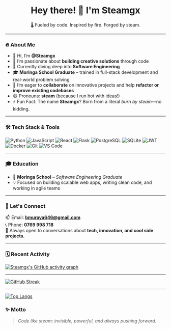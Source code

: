 <h1 align="center">Hey there! 👋 I'm Steamgx</h1>
<p align="center">🌡️ Fueled by code. Inspired by fire. Forged by steam.</p>

---

### 🔥 About Me
- 👋 Hi, I’m **@Steamgx**
- 👀 I’m passionate about **building creative solutions** through code  
- 🌱 Currently diving deep into **Software Engineering**  
- 🎓 **Moringa School Graduate** – trained in full-stack development and real-world problem solving  
- 💞️ I’m eager to **collaborate** on innovative projects and help **refactor or improve existing codebases**  
- 😄 Pronouns: **steam** (because I run hot with ideas!)  
- ⚡ Fun Fact: The name **Steamgx**? Born from a literal *burn by steam*—no kidding.

---

### 🛠️ Tech Stack & Tools
![Python](https://img.shields.io/badge/-Python-3776AB?style=for-the-badge&logo=python&logoColor=white)
![JavaScript](https://img.shields.io/badge/-JavaScript-F7DF1E?style=for-the-badge&logo=javascript&logoColor=black)
![React](https://img.shields.io/badge/-React-61DAFB?style=for-the-badge&logo=react&logoColor=black)
![Flask](https://img.shields.io/badge/-Flask-000000?style=for-the-badge&logo=flask&logoColor=white)
![PostgreSQL](https://img.shields.io/badge/-PostgreSQL-4169E1?style=for-the-badge&logo=postgresql&logoColor=white)
![SQLite](https://img.shields.io/badge/-SQLite-003B57?style=for-the-badge&logo=sqlite&logoColor=white)
![JWT](https://img.shields.io/badge/-JWT-000000?style=for-the-badge&logo=jsonwebtokens&logoColor=white)
![Docker](https://img.shields.io/badge/-Docker-2496ED?style=for-the-badge&logo=docker&logoColor=white)
![Git](https://img.shields.io/badge/-Git-F05032?style=for-the-badge&logo=git&logoColor=white)
![VS Code](https://img.shields.io/badge/-VSCode-007ACC?style=for-the-badge&logo=visual-studio-code&logoColor=white)

---

### 🎓 Education
- 🏫 **Moringa School** – *Software Engineering Graduate*  
- 💡 Focused on building scalable web apps, writing clean code, and working in agile teams

---

### 🚀 Let's Connect
📫 Email: **bmuraya646@gmail.com**  
📞 Phone: **0769 998 718**  
💬 Always open to conversations about **tech, innovation, and cool side projects**.  

---



### 🗓️ Recent Activity
[![Steamgx's GitHub activity graph](https://github-readme-activity-graph.vercel.app/graph?username=Steamgx&theme=radical)](https://github.com/Steamgx)  


---
[![GitHub Streak](https://streak-stats.demolab.com/?user=Steamgx&theme=radical)](https://git.io/streak-stats)

---
[![Top Langs](https://github-readme-stats.vercel.app/api/top-langs/?username=Steamgx&layout=compact&theme=radical)](https://github.com/Steamgx)

### ✨ Motto
> *Code like steam: invisible, powerful, and always pushing forward.*

<!---
Steamgx/Steamgx is a ✨ special ✨ repository because its `README.md` (this file) appears on your GitHub profile.
You can click the Preview link to take a look at your changes.
--->
